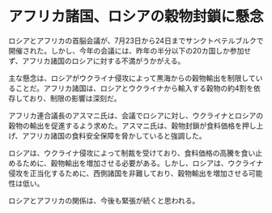 # アフリカ諸国、ロシアの穀物封鎖に懸念

ロシアとアフリカの首脳会議が、7月23日から24日までサンクトペテルブルクで開催された。しかし、今年の会議には、昨年の半分以下の20カ国しか参加せず、アフリカ諸国のロシアに対する不満がうかがえる。

主な懸念は、ロシアがウクライナ侵攻によって黒海からの穀物輸出を制限していることだ。アフリカ諸国は、ロシアとウクライナから輸入する穀物の約4割を依存しており、制限の影響は深刻だ。

アフリカ連合議長のアスマニ氏は、会議でロシアに対し、ウクライナとロシアの穀物の輸出を促進するよう求めた。アスマニ氏は、穀物封鎖が食料価格を押し上げ、アフリカ諸国の食料安全保障を脅かしていると強調した。

ロシアは、ウクライナ侵攻によって制裁を受けており、食料価格の高騰を食い止めるために、穀物輸出を増加させる必要がある。しかし、ロシアは、ウクライナ侵攻を正当化するために、西側諸国を非難しており、穀物輸出を増加させる可能性は低い。

ロシアとアフリカの関係は、今後も緊張が続くと思われる。